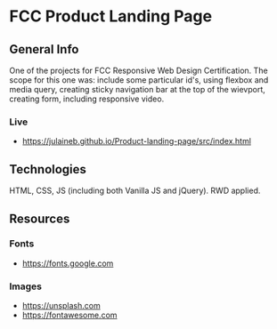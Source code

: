 # FCC Product Landing Page
## General Info
One of the projects for FCC Responsive Web Design Certification. The scope for this one was: include some particular id's, using flexbox and media query, creating sticky navigation bar at the top of the wievport, creating form, including responsive video.

### Live
* https://julaineb.github.io/Product-landing-page/src/index.html

## Technologies
HTML, CSS, JS (including both Vanilla JS and jQuery). RWD applied.

## Resources
### Fonts
* https://fonts.google.com

### Images
* https://unsplash.com
* https://fontawesome.com
